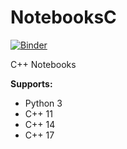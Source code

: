 # NotebooksC  

[![Binder](https://mybinder.org/badge_logo.svg)](https://mybinder.org/v2/gh/arcelioeperez/NotebooksC/main)

C++ Notebooks  

**Supports:**  
- Python 3  
- C++ 11  
- C++ 14  
- C++ 17    
